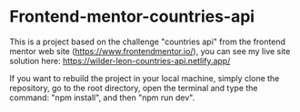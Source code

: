 # Frontend-mentor-countries-api
This is a project based on the challenge "countries api" from the frontend mentor web site (https://www.frontendmentor.io/), you can see my live site solution here: https://wilder-leon-countries-api.netlify.app/

If you want to rebuild the project in your local machine, simply clone the repository, go to the root directory, open the terminal and type the command: "npm install", and then "npm run dev".
